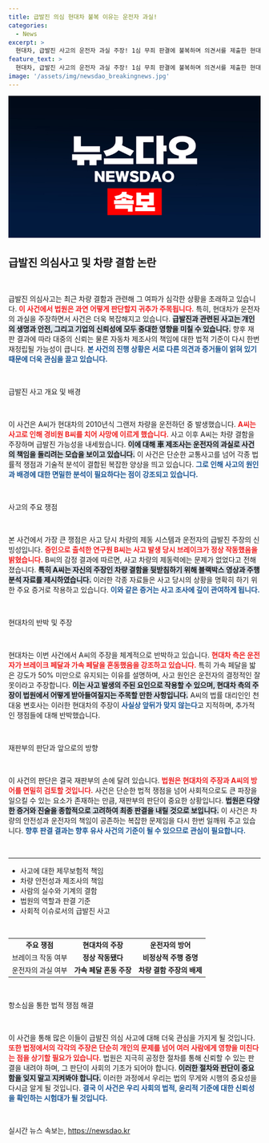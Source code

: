 ```yaml
---
title: 급발진 의심 현대차 불복 이유는 운전자 과실!
categories:
  - News
excerpt: >
  현대차, 급발진 사고의 운전자 과실 주장! 1심 무죄 판결에 불복하며 의견서를 제출한 현대차. 이제 심판의 주된 쟁점은 과연 무엇인가? 클릭해 자세히 알아보세요!
feature_text: >
  현대차, 급발진 사고의 운전자 과실 주장! 1심 무죄 판결에 불복하며 의견서를 제출한 현대차. 이제 심판의 주된 쟁점은 과연 무엇인가? 클릭해 자세히 알아보세요!
image: '/assets/img/newsdao_breakingnews.jpg'
---
```


<p><img src="/assets/img/newsdao_breakingnews.jpg" alt="koreaapp 속보" /></p>

<h2 data-ke-size="size26">급발진 의심사고 및 차량 결함 논란</h2>

<p data-ke-size="size16">&nbsp;</p>

<p>급발진 의심사고는 최근 차량 결함과 관련해 그 여파가 심각한 상황을 초래하고 있습니다. <b><span style="color: #ee2323;">이 사건에서 법원은 과연 어떻게 판단할지 귀추가 주목됩니다.</span></b> 특히, 현대차가 운전자의 과실을 주장하면서 사건은 더욱 복잡해지고 있습니다. <b><span style="background-color: #21538527;">급발진과 관련된 사고는 개인의 생명과 안전, 그리고 기업의 신뢰성에 모두 중대한 영향을 미칠 수 있습니다.</span></b> 향후 재판 결과에 따라 대중의 신뢰는 물론 자동차 제조사의 책임에 대한 법적 기준이 다시 한번 재정립될 가능성이 큽니다. <b><span style="color: #1a5490;">본 사건의 진행 상황은 서로 다른 의견과 증거들이 얽혀 있기 때문에 더욱 관심을 끌고 있습니다.</span></b></p>

<p data-ke-size="size16">&nbsp;</p>

<p>급발진 사고 개요 및 배경</p>

<p data-ke-size="size16">&nbsp;</p>

<p>이 사건은 A씨가 현대차의 2010년식 그랜저 차량을 운전하던 중 발생했습니다. <b><span style="color: #ee2323;">A씨는 사고로 인해 경비원 B씨를 치어 사망에 이르게 했습니다.</span></b> 사고 이후 A씨는 차량 결함을 주장하며 급발진 가능성을 내세웠습니다. <b><span style="background-color: #21538527;">이에 대해 車 제조사는 운전자의 과실로 사건의 책임을 돌리려는 모습을 보이고 있습니다.</span></b> 이 사건은 단순한 교통사고를 넘어 각종 법률적 쟁점과 기술적 분석이 결합된 복잡한 양상을 띄고 있습니다. <b><span style="color: #1a5490;">그로 인해 사고의 원인과 배경에 대한 면밀한 분석이 필요하다는 점이 강조되고 있습니다.</span></b></p>

<p data-ke-size="size16">&nbsp;</p>

<p>사고의 주요 쟁점</p>

<p data-ke-size="size16">&nbsp;</p>

<p>본 사건에서 가장 큰 쟁점은 사고 당시 차량의 제동 시스템과 운전자의 급발진 주장의 신빙성입니다. <b><span style="color: #ee2323;">증인으로 출석한 연구원 B씨는 사고 발생 당시 브레이크가 정상 작동했음을 밝혔습니다.</span></b> B씨의 감정 결과에 따르면, 사고 차량의 제동력에는 문제가 없었다고 전해졌습니다. <b><span style="background-color: #21538527;">특히 A씨는 자신의 주장인 차량 결함을 뒷받침하기 위해 블랙박스 영상과 주행 분석 자료를 제시하였습니다.</span></b> 이러한 각종 자료들은 사고 당시의 상황을 명확히 하기 위한 주요 증거로 작용하고 있습니다. <b><span style="color: #1a5490;">이와 같은 증거는 사고 조사에 깊이 관여하게 됩니다.</span></b></p>

<p data-ke-size="size16">&nbsp;</p>

<p>현대차의 반박 및 주장</p>

<p data-ke-size="size16">&nbsp;</p>

<p>현대차는 이번 사건에서 A씨의 주장을 체계적으로 반박하고 있습니다. <b><span style="color: #ee2323;">현대차 측은 운전자가 브레이크 페달과 가속 페달을 혼동했음을 강조하고 있습니다.</span></b> 특히 가속 페달을 밟은 강도가 50% 미만으로 유지되는 이유를 설명하며, 사고 원인은 운전자의 결정적인 잘못이라고 주장합니다. <b><span style="background-color: #21538527;">이는 사고 발생의 주된 요인으로 작용할 수 있으며, 현대차 측의 주장이 법원에서 어떻게 받아들여질지는 주목할 만한 사항입니다.</span></b> А씨의 법률 대리인인 천대웅 변호사는 이러한 현대차의 주장이 <b><span style="color: #1a5490;">사실상 앞뒤가 맞지 않는다</span></b>고 지적하며, 추가적인 쟁점들에 대해 반박했습니다. </p>

<p data-ke-size="size16">&nbsp;</p>

<p>재판부의 판단과 앞으로의 방향</p>

<p data-ke-size="size16">&nbsp;</p>

<p>이 사건의 판단은 결국 재판부의 손에 달려 있습니다. <b><span style="color: #ee2323;">법원은 현대차의 주장과 A씨의 방어를 면밀히 검토할 것입니다.</span></b> 사건은 단순한 법적 쟁점을 넘어 사회적으로도 큰 파장을 일으킬 수 있는 요소가 존재하는 만큼, 재판부의 판단이 중요한 상황입니다. <b><span style="background-color: #21538527;">법원은 다양한 증거와 진술을 종합적으로 고려하여 최종 판결을 내릴 것으로 보입니다.</span></b> 이 사건은 차량의 안전성과 운전자의 책임이 공존하는 복잡한 문제임을 다시 한번 일깨워 주고 있습니다. <b><span style="color: #1a5490;">향후 판결 결과는 향후 유사 사건의 기준이 될 수 있으므로 관심이 필요합니다.</span></b></p>

<p data-ke-size="size16">&nbsp;</p>

<hr />

<ul>
    <li>사고에 대한 제무보험적 책임</li>
    <li>차량 안전성과 제조사의 책임</li>
    <li>사람의 실수와 기계의 결함</li>
    <li>법원의 역할과 판결 기준</li>
    <li>사회적 이슈로서의 급발진 사고</li>
</ul>

<p data-ke-size="size16">&nbsp;</p>

<table style="width: 100%;">
    <tbody>
        <tr>
            <td style="text-align: center; height: 17px;"><b>주요 쟁점</b></td>
            <td style="text-align: center; height: 17px;"><b>현대차의 주장</b></td>
            <td style="text-align: center; height: 17px;"><b>운전자의 방어</b></td>
        </tr>
        <tr>
            <td style="height: 17px;">브레이크 작동 여부</td>
            <td style="text-align: center; height: 17px;"><b>정상 작동됐다</b></td>
            <td style="text-align: center; height: 17px;"><b>비정상적 주행 증명</b></td>
        </tr>
        <tr>
            <td style="height: 17px;">운전자의 과실 여부</td>
            <td style="text-align: center; height: 17px;"><b>가속 페달 혼동 주장</b></td>
            <td style="text-align: center; height: 17px;"><b>차량 결함 주장의 배제</b></td>
        </tr>
    </tbody>
</table>

<p data-ke-size="size16">&nbsp;</p>

<p>항소심을 통한 법적 쟁점 해결</p>

<p data-ke-size="size16">&nbsp;</p>

<p>이 사건을 통해 많은 이들이 급발진 의심 사고에 대해 더욱 관심을 가지게 될 것입니다. <b><span style="color: #ee2323;">또한 법정에서의 각각의 주장은 단순히 개인의 문제를 넘어 여러 사람에게 영향을 미친다는 점을 상기할 필요가 있습니다.</span></b> 법원은 지극히 공정한 절차를 통해 신뢰할 수 있는 판결을 내려야 하며, 그 판단이 사회의 기초가 되어야 합니다. <b><span style="background-color: #21538527;">이러한 절차와 판단이 중요함을 잊지 말고 지켜봐야 합니다.</span></b> 이러한 과정에서 우리는 법의 무게와 시행의 중요성을 다시금 알게 될 것입니다. <b><span style="color: #1a5490;">결국 이 사건은 우리 사회의 법적, 윤리적 기준에 대한 신뢰성을 확인하는 시험대가 될 것입니다.</span></b> </p>

<p data-ke-size="size16">&nbsp;</p>
실시간 뉴스 속보는, <a href="https://newsdao.kr" rel="dofollow">https://newsdao.kr</a>


